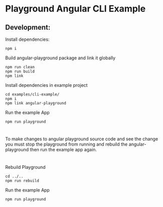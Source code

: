 # Playground Angular CLI Example

## Development:

Install dependencies:
```
npm i
```
Build angular-playground package and link it globally
```
npm run clean
npm run build
npm link
```

Install dependencies in example project
```
cd examples/cli-example/
npm i
npm link angular-playground
```

Run the example App
```
npm run playground
```
#

To make changes to angular playground source code and see the change you must stop the playground
from running and rebuild the angular-playground then run the example app again.
#

Rebuild Playground
```
cd ../..
npm run rebuild
```

Run the example App
```
npm run playground
```
